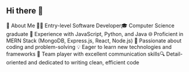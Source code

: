 ## Hi there 👋

👋 About Me 👨‍💻 Entry-level Software Developer🎓 Computer Science graduate
🔧 Experience with JavaScript, Python, and Java
🌐 Proficient in MERN Stack (MongoDB, Express.js, React, Node.js)
🚀 Passionate about coding and problem-solving
💡 Eager to learn new technologies and frameworks
🤝 Team player with excellent communication skills🔍 Detail-oriented and dedicated to writing clean, efficient code

